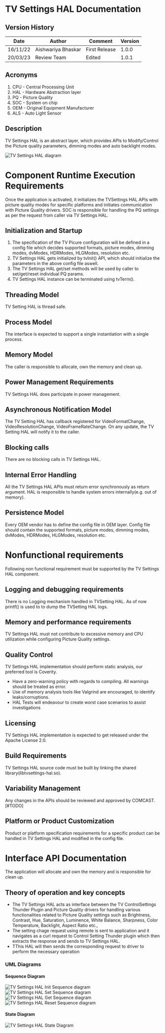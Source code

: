 
# TV Settings HAL Documentation

## Version History

| Date | Author | Comment | Version |
| --- | --------- | --- | --- |
| 16/11/22 | Aishwariya Bhaskar | First Release | 1.0.0 |
| 20/03/23 | Review Team | Edited | 1.0.1 |

## Acronyms

1. CPU - Central Processing Unit
2. HAL - Hardware Abstraction layer
3. PQ - Picture Quality
4. SOC - System on chip
5. OEM - Original Equipment Manufacturer
6. ALS - Auto Light Sensor

## Description

TV Settings HAL is an abstract layer, which provides APIs to Modify/Control the Picture quality parameters, dimming modes and auto backlight modes.

![TV Settings HAL diagram](images/tv_settings_hal_architecture.PNG)
	
# Component Runtime Execution Requirements

Once the application is activated, it initializes the TVSettings HAL APIs with picture quality modes for specific platforms and initiates communication with Picture Quality drivers.
SOC is responsible for handling the PQ settings as per the request from caller via TV Settings HAL.

## Initialization and Startup

 1. The specification of the TV Picure configuration will be defined in a config file which decides supported formats, picture modes, dimming modes, dvModes, HDRModes, HLGModes, resolution etc.
 2. TV Settings HAL gets initialized by tvInit() API, which should initialize the parameters in the above config file aswell.
 3. The TV Settings HAL get/set methods will be used by caller to set/get/reset individual PQ params. 
 5. TV Settings HAL instance can be terminated using tvTerm().

## Threading Model

TV Setting HAL is thread safe.

## Process Model

The interface is expected to support a single instantiation with a single process.

## Memory Model

The caller is responsible to allocate, own the memory and clean up.

## Power Management Requirements

TV Settings HAL does participate in power management.

## Asynchronous Notification Model

The TV Setting HAL has callback registered for VideoFormatChange, VideoResolutionChange, VideoFrameRateChange. On any update, the TV Setting HAL will notify it to the caller.

## Blocking calls

There are no blocking calls in TV Settings HAL.

## Internal Error Handling

All the TV Settings HAL APIs must return error synchronously as return argument. HAL is responsible to handle system errors internally(e.g. out of memory).

## Persistence Model

Every OEM vendor has to define the config file in OEM layer.
Config file should contain the supported formats, picture modes, dimming modes, dvModes, HDRModes, HLGModes, resolution etc.

# Nonfunctional requirements

Following non functional requirement must be supported by the TV Settings HAL component.

## Logging and debugging requirements

There is no Logging mechanism handled in TVSetting HAL. As of now printf() is used to to dump the TVSetting HAL logs.

## Memory and performance requirements

TV Settings HAL must not contribute to excessive memory and CPU utilization while configuring Picture Quality settings.

## Quality Control

TV Settings HAL implementation should perform static analysis, our preferred tool is Coverity.

- Have a zero-warning policy with regards to compiling. All warnings should be treated as error.
- Use of memory analysis tools like Valgrind are encouraged, to identify leaks/corruptions.
- HAL Tests will endeavour to create worst case scenarios to assist investigations

## Licensing

TV Settings HAL implementation is expected to get released under the Apache License 2.0. 

## Build Requirements

TV Settings HAL source code must be built by linking the shared library(libtvsettings-hal.so).
  
## Variability Management

Any changes in the APIs should be reviewed and approved by COMCAST.[#TODO]

## Platform or Product Customization

Product or platform specification requirements for a specific product can be handled in TV Settings HAL and modified in the config file.

# Interface API Documentation

The application will allocate and own the memory and is responsible for clean up.

## Theory of operation and key concepts

- The TV Settings HAL acts as interface between the TV ControlSettings Thunder Plugin and Picture Quality drivers for handling various functionalities related to Picture Quality settings such as Brightness, Contrast, Hue, Saturation, Luminence, White Balance, Sharpness, Color Temperature, Backlight, Aspect Ratio etc., 
- The setting chage request using remote is sent to application and it navigates as a curl request to Control Setting Thunder plugin which then extracts the response and sends to TV Settings HAL.
- TThis HAL will then sends the corresponding request to driver to perform the necessary operation

### UML Diagrams

#### Sequence Diagram

![TV Settings HAL Init Sequence diagram](images/InitSequence.png)
![TV Settings HAL Set Sequence diagram](images/SetSequence.png)
![TV Settings HAL Get Sequence diagram](images/GetSequence.png)
![TV Settings HAL Reset Sequence diagram](images/ResetSequence.png)

#### State Diagram

![TV Settings HAL State Diagram](images/state_diagram.PNG)
